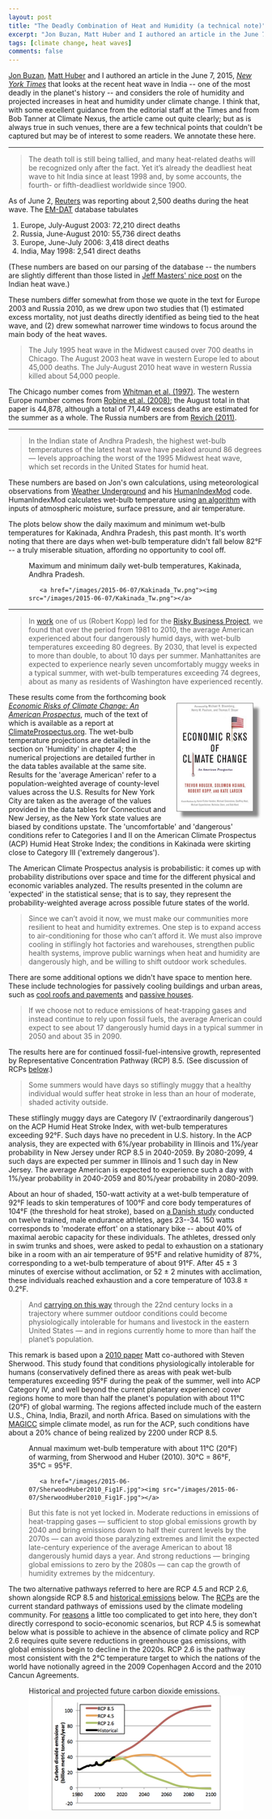 ```yaml
---
layout: post
title: "The Deadly Combination of Heat and Humidity (a technical note)"
excerpt: "Jon Buzan, Matt Huber and I authored an article in the June 7, 2015, New York Times that looks at the recent heat wave in India – one of the most deadly in the planet’s history – and considers the role of humidity and projected increases in heat and humidity under climate change.  "
tags: [climate change, heat waves]
comments: false
---
```


[Jon Buzan](https://twitter.com/jonathanrbuzan), [Matt Huber](http://www.eos.unh.edu/Faculty/mhuber) and I authored an article in the June 7, 2015, [_New York Times_](http://nyti.ms/1JyXkk7)  that looks at the recent heat wave in India -- one of the most deadly in the planet's history -- and considers the role of humidity and projected increases in heat and humidity under climate change. I think that, with some excellent guidance from the editorial staff at the Times and from Bob Tanner at Climate Nexus, the article came out quite clearly; but as is always true in such venues, there are a few technical points that couldn't be captured but may be of interest to some readers. We annotate these here.

---

> The death toll is still being tallied, and many heat-related deaths will be recognized only after the fact. Yet it’s already the deadliest heat wave to hit India since at least 1998 and, by some accounts, the fourth- or fifth-deadliest worldwide since 1900.

As of June 2, [Reuters](http://in.reuters.com/article/2015/06/02/india-climate-change-idINKBN0OI1EG20150602) was reporting about 2,500 deaths during the heat wave. The [EM-DAT](http://www.emdat.be) database tabulates

1. Europe, July-August 2003: 72,210 direct deaths
2. Russia, June-August 2010: 55,736 direct deaths
3. Europe, June-July 2006: 3,418 direct deaths
4. India, May 1998: 2,541 direct deaths

(These numbers are based on our parsing of the database -- the numbers are slightly different than those listed in [Jeff Masters' nice post](http://www.wunderground.com/blog/JeffMasters/comment.html?entrynum=3000) on the Indian heat wave.)

These numbers differ somewhat from those we quote in the text for Europe 2003 and Russia 2010, as we drew upon two studies that (1) estimated excess mortality, not just deaths directly identified as being tied to the heat wave, and (2) drew somewhat narrower time windows to focus around the main body of the heat waves. 

> The July 1995 heat wave in the Midwest caused over 700 deaths in Chicago. The August 2003 heat wave in western Europe led to about 45,000 deaths. The July-August 2010 heat wave in western Russia killed about 54,000 people.

The Chicago number comes from [Whitman et al. (1997)](http://dx.doi.org/10.2105/AJPH.87.9.1515). The western Europe number comes from [Robine et al. (2008)](http://dx.doi.org/10.1016/j.crvi.2007.12.001); the August total in that paper is 44,878, although a total of 71,449 excess deaths are estimated for the summer as a whole. The Russia numbers are from [Revich (2011)](http://www.cabdirect.org/abstracts/20113273738.html).

---

> In the Indian state of Andhra Pradesh, the highest wet-bulb temperatures of the latest heat wave have peaked around 86 degrees — levels approaching the worst of the 1995 Midwest heat wave, which set records in the United States for humid heat.

These numbers are based on Jon's own calculations, using meteorological observations from [Weather Underground](http://www.wunderground.com/history/wmo/43189/2015/5/23/DailyHistory.html?req_city=Kakinada&req_state=&req_statename=India&reqdb.zip=00000&reqdb.magic=1&reqdb.wmo=43189) and his [HumanIndexMod](http://dx.doi.org/10.5194/gmd-8-151-2015) code. HumanIndexMod calculates wet-bulb temperature using [an algorithm](http://dx.doi.org/10.1175/2007MWR2224.1) with inputs of atmospheric moisture, surface pressure, and air temperature. 

The plots below show the daily maximum and minimum wet-bulb temperatures for Kakinada, Andhra Pradesh, this past month. It's worth noting that there are days when wet-bulb temperature didn't fall below 82°F -- a truly miserable situation, affording no opportunity to cool off.

<figure class="full">
      <figcaption>Maximum and minimum daily wet-bulb temperatures, Kakinada, Andhra Pradesh.
      </figcaption>
 
       <a href="/images/2015-06-07/Kakinada_Tw.png"><img src="/images/2015-06-07/Kakinada_Tw.png"></a>
</figure>

---

> In [work](http://www.climateprospectus.org/) one of us (Robert Kopp) led for the [Risky Business Project](http://riskybusiness.org/), we found that over the period from 1981 to 2010, the average American experienced about four dangerously humid days, with wet-bulb temperatures exceeding 80 degrees. By 2030, that level is expected to more than double, to about 10 days per summer. Manhattanites are expected to experience nearly seven uncomfortably muggy weeks in a typical summer, with wet-bulb temperatures exceeding 74 degrees, about as many as residents of Washington have experienced recently.

<div style="float: right; margin: 20px; max-width: 150px; box-shadow: 10px 10px 5px #888888; border:  1px solid gray;"><a href="http://www.climateprospectus.org" target="_blank"><img src="/images/EconomicRisksOfCC.jpg"></a></div>

These results come from the forthcoming book [_Economic Risks of Climate Change: An American Prospectus_](http://www.climateprospectus.org/), much of the text of which is available as a report at [ClimateProspectus.org](http://www.climateprospectus.org/). The wet-bulb temperature projections are detailed in the section on 'Humidity' in chapter 4; the numerical projections are detailed further in the data tables available at the same site. Results for the 'average American' refer to a population-weighted average of county-level values across the U.S. Results for New York City are taken as the average of the values provided in the data tables for Connecticut and New Jersey, as the New York state values are biased by conditions upstate. The 'uncomfortable' and 'dangerous' conditions refer to Categories I and II on the American Climate Prospectus (ACP) Humid Heat Stroke Index; the conditions in Kakinada were skirting close to Category III ('extremely dangerous').

The American Climate Prospectus analysis is probabilistic: it comes up with probability distributions over space and time for the different physical and economic variables analyzed. The results presented in the column are 'expected' in the statistical sense; that is to say, they represent the probability-weighted average across possible future states of the world.

> Since we can’t avoid it now, we must make our communities more resilient to heat and humidity extremes. One step is to expand access to air-conditioning for those who can’t afford it. We must also improve cooling in stiflingly hot factories and warehouses, strengthen public health systems, improve public warnings when heat and humidity are dangerously high, and be willing to shift outdoor work schedules.

There are some additional options we didn't have space to mention here. These include technologies for passively cooling buildings and urban areas, such as [cool roofs and pavements](http://www.globalcoolcities.org) and [passive houses](http://www.phius.org/). 

> If we choose not to reduce emissions of heat-trapping gases and instead continue to rely upon fossil fuels, the average American could expect to see about 17 dangerously humid days in a typical summer in 2050 and about 35 in 2090.

The results here are for continued fossil-fuel-intensive growth, represented by Representative Concentration Pathway (RCP) 8.5. (See discussion of RCPs [below](#RCP).)

> Some summers would have days so stiflingly muggy that a healthy individual would suffer heat stroke in less than an hour of moderate, shaded activity outside.  

These stiflingly muggy days are Category IV ('extraordinarily dangerous') on the ACP Humid Heat Stroke Index, with wet-bulb temperatures exceeding 92°F. Such days have no precedent in U.S. history. In the ACP analysis, they are expected with 6%/year probability in Illinois and 1%/year probability in New Jersey under RCP 8.5 in 2040-2059. By 2080-2099, 4 such days are expected per summer in Illinois and 1 such day in New Jersey. The average American is expected to experience such a day with 1%/year probability in 2040-2059 and 80%/year probability in 2080-2099.

About an hour of shaded, 150-watt activity at a wet-bulb temperature of 92°F leads to skin temperatures of 100°F and core body temperatures of 104°F (the threshold for heat stroke), based on [a Danish study](http://www.ncbi.nlm.nih.gov/pubmed/9094255) conducted on twelve trained, male endurance athletes, ages 23--34. 150 watts corresponds to 'moderate effort' on a stationary bike -- about 40% of maximal aerobic capacity for these individuals. The athletes, dressed only in swim trunks and shoes, were asked to pedal to exhaustion on a stationary bike in a room with an air temperature of 95°F and relative humidity of 87%, corresponding to a wet-bulb temperature of about 91°F. After 45 ± 3 minutes of exercise without acclimation, or 52 ± 2 minutes with acclimation, these individuals reached exhaustion and a core temperature of 103.8 ± 0.2°F.

> And [carrying on this way](http://dx.doi.org/10.1073/pnas.0913352107) through the 22nd century locks in a trajectory where summer outdoor conditions could become physiologically intolerable for humans and livestock in the eastern United States — and in regions currently home to more than half the planet’s population.

This remark is based upon a [2010 paper](http://dx.doi.org/10.1073/pnas.0913352107) Matt co-authored with Steven Sherwood. This study found that conditions physiologically intolerable for humans (conservatively defined there as areas with peak wet-bulb temperatures exceeding 95°F during the peak of the summer, well into ACP Category IV, and well beyond the current planetary experience) cover regions home to more than half the planet's population with about 11°C (20°F) of global warming. The regions affected include much of the eastern U.S., China, India, Brazil, and north Africa. Based on simulations with the [MAGICC](http://www.magicc.org/) simple climate model, as run for the ACP, such conditions have about a 20% chance of being realized by 2200 under RCP 8.5.

<figure class="full">
     <figcaption>Annual maximum wet-bulb temperature with about 11°C (20°F) of warming, from Sherwood and Huber (2010). 30°C = 86°F, 35°C = 95°F.
      </figcaption>
 
       <a href="/images/2015-06-07/SherwoodHuber2010_Fig1F.jpg"><img src="/images/2015-06-07/SherwoodHuber2010_Fig1F.jpg"></a>

</figure>

<a name="RCP"></a>

> But this fate is not yet locked in. Moderate reductions in emissions of heat-trapping gases — sufficient to stop global emissions growth by 2040 and bring emissions down to half their current levels by the 2070s — can avoid those paralyzing extremes and limit the expected late-century experience of the average American to about 18 dangerously humid days a year. And strong reductions — bringing global emissions to zero by the 2080s — can cap the growth of humidity extremes by the midcentury.

The two alternative pathways referred to here are RCP 4.5 and RCP 2.6, shown alongside RCP 8.5 and [historical emissions](http://www.globalcarbonproject.org/carbonbudget/14/data.htm) below. The [RCPs](http://dx.doi.org/10.1007/s10584-011-0148-z) are the current standard pathways of emissions used by the climate modeling community. For [reasons](http://dx.doi.org/10.1038/nature08823) a little too complicated to get into here, they don't directly correspond to socio-economic scenarios, but RCP 4.5 is somewhat below what is possible to achieve in the absence of climate policy and RCP 2.6 requires quite severe reductions in greenhouse gas emissions, with global emissions begin to decline in the 2020s. RCP 2.6 is the pathway most consistent with the 2°C temperature target to which the nations of the world have notionally agreed in the 2009 Copenhagen Accord and the 2010 Cancun Agreements.

<figure class="full">
     <figcaption>Historical and projected future carbon dioxide emissions.</figcaption>
         <a href="/images/2015-06-07/CO2emissions.png"><img src="/images/2015-06-07/CO2emissions.png"></a>
</figure>
